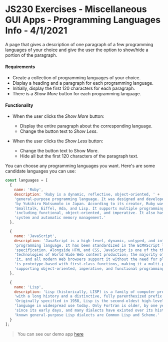 
# JS230 Exercises - Miscellaneous GUI Apps - Programming Languages Info - 4/1/2021

A page that gives a description of one paragraph of a few programming languages of your choice and give the user the option to show/hide a portion of the paragraph.

#### Requirements

* Create a collection of programming languages of your choice.
* Display a heading and a paragraph for each programming language.
* Initially, display the first 120 characters for each paragraph.
* There is a *Show More* button for each programming language.

#### Functionality

* When the user clicks the *Show More* button:
  * Display the entire paragraph about the corresponding language.
  * Change the button text to *Show Less*.

* When the user clicks the *Show Less* button:
  * Change the button text to Show More.
  * Hide all but the first 120 characters of the paragraph text.

You can choose any programming languages you want. Here's are some candidate languages you can use:

```javascript
const languages = [
  {
    name: 'Ruby',
    description: 'Ruby is a dynamic, reflective, object-oriented, ' +
    'general-purpose programming language. It was designed and developed in the mid-1990s ' +
    'by Yukihiro Matsumoto in Japan. According to its creator, Ruby was influenced by Perl, ' +
    'Smalltalk, Eiffel, Ada, and Lisp. It supports multiple programming paradigms, ' +
    'including functional, object-oriented, and imperative. It also has a dynamic type ' +
    'system and automatic memory management.'
  },

  {
    name: 'JavaScript',
    description: 'JavaScript is a high-level, dynamic, untyped, and interpreted ' +
    'programming language. It has been standardized in the ECMAScript language ' +
    'specification. Alongside HTML and CSS, JavaScript is one of the three core ' +
    'technologies of World Wide Web content production; the majority of websites employ ' +
    'it, and all modern Web browsers support it without the need for plug-ins. JavaScript ' +
    'is prototype-based with first-class functions, making it a multi-paradigm language, ' +
    'supporting object-oriented, imperative, and functional programming styles.'
  },

  {
    name: 'Lisp',
    description: 'Lisp (historically, LISP) is a family of computer programming languages ' +
    'with a long history and a distinctive, fully parenthesized prefix notation. ' +
    'Originally specified in 1958, Lisp is the second-oldest high-level programming ' +
    'language in widespread use today. Only Fortran is older, by one year. Lisp has changed ' +
    'since its early days, and many dialects have existed over its history. Today, the best '+
    'known general-purpose Lisp dialects are Common Lisp and Scheme.'
  }
];
```

> You can see our demo app [here](https://dbdwvr6p7sskw.cloudfront.net/js-exercises/mini_projects/misc_gui_projects/02_more_button/index.html)
